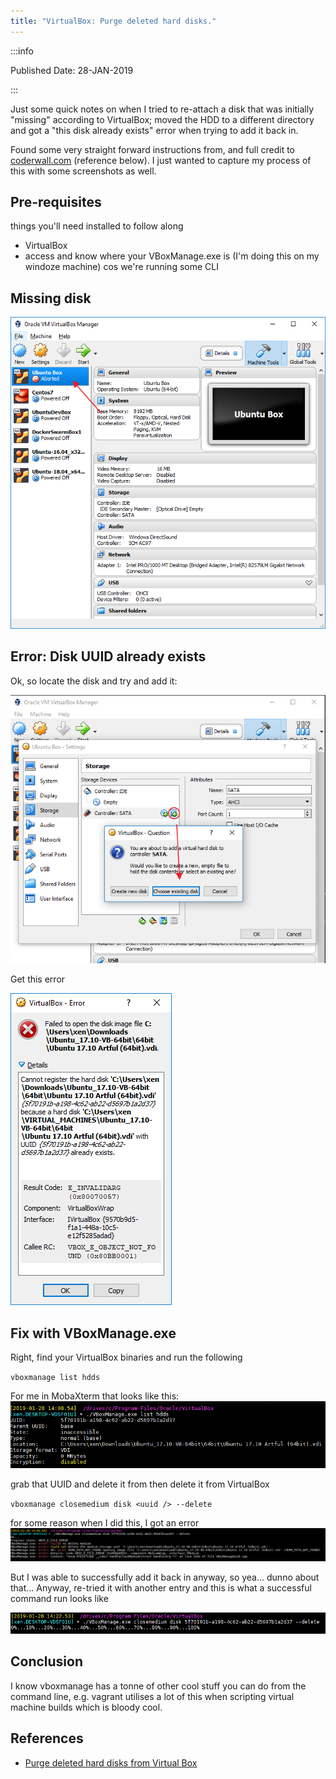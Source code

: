 ```yaml
---
title: "VirtualBox: Purge deleted hard disks."
---
```


:::info

Published Date: 28-JAN-2019

:::

Just some quick notes on when I tried to re-attach a disk that was initially "missing" according to VirtualBox; moved the HDD to a different directory and got a "this disk already exists" error when trying to add it back in.

Found some very straight forward instructions from, and full credit to [coderwall.com](https://coderwall.com/) (reference below). I just wanted to capture my process of this with some screenshots as well.

## Pre-requisites

things you'll need installed to follow along

* VirtualBox
* access and know where your VBoxManage.exe is (I'm doing this on my windoze machine) cos we're running some CLI

## Missing disk

![missing disk](/img/virtualboxhdd-missing-disk.png)

## Error: Disk UUID already exists

Ok, so locate the disk and try and add it:

![disk error](/img/virtualboxhdd-add-disk.png)

Get this error

![disk error](/img/virtualboxhdd-already-exists.png)

## Fix with VBoxManage.exe

Right, find your VirtualBox binaries and run the following

`vboxmanage list hdds`

For me in MobaXterm that looks like this:
![mobaxterm](/img/virtualboxhdd-mobaxterm1.png)

grab that UUID and delete it from then delete it from VirtualBox

`vboxmanage closemedium disk <uuid /> --delete`

for some reason when I did this, I got an error
![mobaxterm](/img/virtualboxhdd-moba-error.png)

But I was able to successfully add it back in anyway, so yea... dunno about that... Anyway, re-tried it with another entry and this is what a successful command run looks like

![mobaxterm](/img/virtualboxhdd-moba-success.png)

## Conclusion

I know vboxmanage has a tonne of other cool stuff you can do from the command line, e.g. vagrant utilises a lot of this when scripting virtual machine builds which is bloody cool.

## References

* [Purge deleted hard disks from Virtual Box](https://coderwall.com/p/8m--dq/purge-deleted-hard-disks-from-virtual-box)
